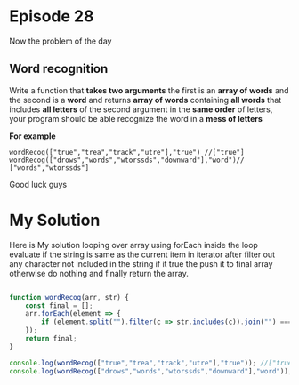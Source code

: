 
# Episode 28    

Now the problem of the day

## Word recognition
Write a function that **takes two arguments** the first is an **array of words** and the second is a **word** and returns **array of words** containing **all words** that includes **all letters** of the second argument in the **same order** of letters, your program should be able recognize the word in a **mess of letters**

**For example**
```
wordRecog(["true","trea","track","utre"],"true") //["true"]
wordRecog(["drows","words","wtorssds","downward"],"word")// ["words","wtorssds"]
```

Good luck guys


# My Solution

Here is My solution looping over array using forEach inside the loop evaluate if the string is same as the current item in iterator after filter out any character not included in the string if it true the push it to final array otherwise do nothing and finally return the array.

```javascript

function wordRecog(arr, str) {
    const final = [];
    arr.forEach(element => {
        if (element.split("").filter(c => str.includes(c)).join("") === str) final.push(element);
    });
    return final;
}

console.log(wordRecog(["true","trea","track","utre"],"true")); //["true"]
console.log(wordRecog(["drows","words","wtorssds","downward"],"word")); // ["words","wtorssds"]

```

